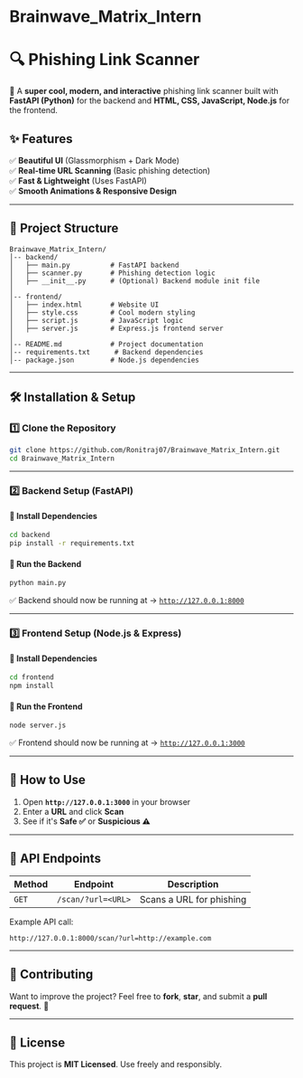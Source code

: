 # Brainwave_Matrix_Intern

# **🔍 Phishing Link Scanner**  

🚀 A **super cool, modern, and interactive** phishing link scanner built with **FastAPI (Python)** for the backend and **HTML, CSS, JavaScript, Node.js** for the frontend.  

## **✨ Features**  
✅ **Beautiful UI** (Glassmorphism + Dark Mode)  
✅ **Real-time URL Scanning** (Basic phishing detection)  
✅ **Fast & Lightweight** (Uses FastAPI)  
✅ **Smooth Animations & Responsive Design**  

---

## **📂 Project Structure**
```
Brainwave_Matrix_Intern/
│-- backend/
│   ├── main.py          # FastAPI backend
│   ├── scanner.py       # Phishing detection logic
│   ├── __init__.py      # (Optional) Backend module init file
│
│-- frontend/
│   ├── index.html       # Website UI
│   ├── style.css        # Cool modern styling
│   ├── script.js        # JavaScript logic
│   ├── server.js        # Express.js frontend server
│
│-- README.md            # Project documentation
│-- requirements.txt      # Backend dependencies
│-- package.json         # Node.js dependencies
```

---

## **🛠️ Installation & Setup**

### **1️⃣ Clone the Repository**
```bash
git clone https://github.com/Ronitraj07/Brainwave_Matrix_Intern.git
cd Brainwave_Matrix_Intern
```

---

### **2️⃣ Backend Setup (FastAPI)**
#### **🔹 Install Dependencies**
```bash
cd backend
pip install -r requirements.txt
```

#### **🔹 Run the Backend**
```bash
python main.py
```
✅ Backend should now be running at → [`http://127.0.0.1:8000`](http://127.0.0.1:8000)

---

### **3️⃣ Frontend Setup (Node.js & Express)**
#### **🔹 Install Dependencies**
```bash
cd frontend
npm install
```

#### **🔹 Run the Frontend**
```bash
node server.js
```
✅ Frontend should now be running at → [`http://127.0.0.1:3000`](http://127.0.0.1:3000)

---

## **🧪 How to Use**
1. Open **`http://127.0.0.1:3000`** in your browser  
2. Enter a **URL** and click **Scan**  
3. See if it's **Safe ✅** or **Suspicious ⚠️**  

---

## **📜 API Endpoints**
| Method | Endpoint | Description |
|--------|---------|-------------|
| `GET` | `/scan/?url=<URL>` | Scans a URL for phishing |

Example API call:  
```
http://127.0.0.1:8000/scan/?url=http://example.com
```

---

## **🤝 Contributing**
Want to improve the project? Feel free to **fork**, **star**, and submit a **pull request**. 🚀  

---

## **📜 License**
This project is **MIT Licensed**. Use freely and responsibly. 

